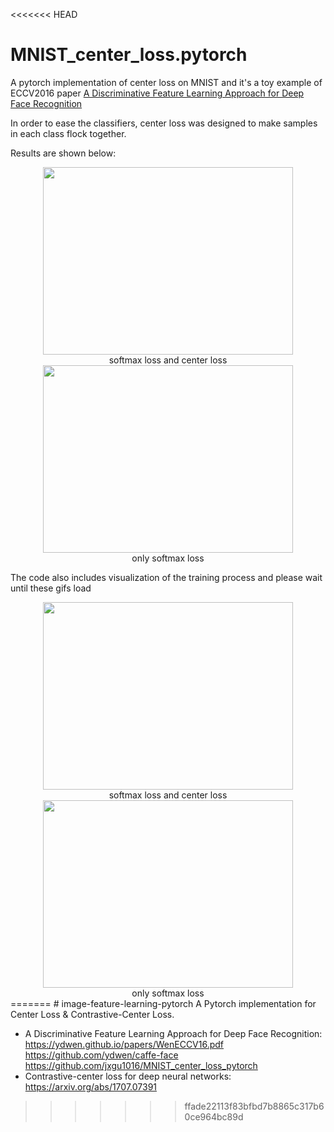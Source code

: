 <<<<<<< HEAD
# MNIST_center_loss.pytorch

A pytorch implementation of center loss on MNIST and it's a toy example of ECCV2016 paper [A Discriminative Feature Learning Approach for Deep Face Recognition](https://github.com/ydwen/caffe-face)

In order to ease the classifiers, center loss was designed to make samples in each class flock together.

Results are shown below:

<div align=center><img width="400" height="300" src="https://github.com/jxgu1016/MNIST_center_loss.pytorch/raw/master/images/1.0.jpg"/></div>
<div align=center>softmax loss and center loss</div>
<div align=center><img width="400" height="300" src="https://github.com/jxgu1016/MNIST_center_loss.pytorch/raw/master/images/0.jpg"/></div>
<div align=center>only softmax loss</div>

The code also includes visualization of the training process and please wait until these gifs load

<div align=center><img width="400" height="300" src="https://github.com/jxgu1016/MNIST_center_loss.pytorch/raw/master/images/1.0.gif"/></div>
<div align=center>softmax loss and center loss</div>
<div align=center><img width="400" height="300" src="https://github.com/jxgu1016/MNIST_center_loss.pytorch/raw/master/images/0.gif"/></div>
<div align=center>only softmax loss</div>
=======
# image-feature-learning-pytorch
A Pytorch implementation for Center Loss & Contrastive-Center Loss.

* A Discriminative Feature Learning Approach for Deep Face Recognition: https://ydwen.github.io/papers/WenECCV16.pdf 
https://github.com/ydwen/caffe-face 
https://github.com/jxgu1016/MNIST_center_loss_pytorch
* Contrastive-center loss for deep neural networks: https://arxiv.org/abs/1707.07391
>>>>>>> ffade22113f83bfbd7b8865c317b60ce964bc89d
